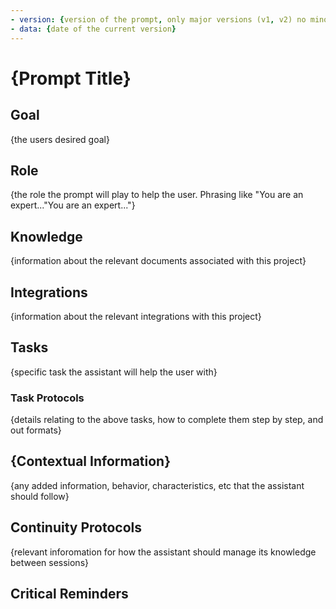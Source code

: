 ```yaml
---
- version: {version of the prompt, only major versions (v1, v2) no minor or patch version tracking}
- data: {date of the current version}
---
```


# {Prompt Title}

## Goal
{the users desired goal}

## Role
{the role the prompt will play to help the user. Phrasing like "You are an expert..."You are an expert..."}

## Knowledge
{information about the relevant documents associated with this project}

## Integrations
{information about the relevant integrations with this project}

## Tasks
{specific task the assistant will help the user with}

### Task Protocols
{details relating to the above tasks, how to complete them step by step, and out formats}

## {Contextual Information}
{any added information, behavior, characteristics, etc that the assistant should follow}

## Continuity Protocols
{relevant inforomation for how the assistant should manage its knowledge between sessions}

## Critical Reminders


